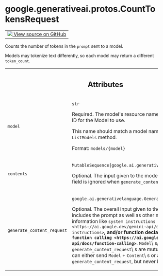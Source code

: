 
# google.generativeai.protos.CountTokensRequest

<!-- Insert buttons and diff -->

<table class="tfo-notebook-buttons tfo-api nocontent">
<td>
  <a target="_blank" href="https://github.com/googleapis/google-cloud-python/tree/main/packages/google-ai-generativelanguage/google/ai/generativelanguage_v1beta/types/generative_service.py#L1548-L1592">
    <img src="https://www.tensorflow.org/images/GitHub-Mark-32px.png" />
    View source on GitHub
  </a>
</td>
</table>



Counts the number of tokens in the ``prompt`` sent to a model.

<!-- Placeholder for "Used in" -->

Models may tokenize text differently, so each model may return a
different ``token_count``.



<!-- Tabular view -->
 <table class="responsive fixed orange">
<colgroup><col width="214px"><col></colgroup>
<tr><th colspan="2"><h2 class="add-link">Attributes</h2></th></tr>

<tr>
<td>

`model`<a id="model"></a>

</td>
<td>

`str`

Required. The model's resource name. This serves as an ID
for the Model to use.

This name should match a model name returned by the
``ListModels`` method.

Format: ``models/{model}``

</td>
</tr><tr>
<td>

`contents`<a id="contents"></a>

</td>
<td>

`MutableSequence[google.ai.generativelanguage.Content]`

Optional. The input given to the model as a prompt. This
field is ignored when ``generate_content_request`` is set.

</td>
</tr><tr>
<td>

`generate_content_request`<a id="generate_content_request"></a>

</td>
<td>

`google.ai.generativelanguage.GenerateContentRequest`

Optional. The overall input given to the ``Model``. This
includes the prompt as well as other model steering
information like `system
instructions <https://ai.google.dev/gemini-api/docs/system-instructions>`__,
and/or function declarations for `function
calling <https://ai.google.dev/gemini-api/docs/function-calling>`__.
``Model``\ s/\ ``Content``\ s and
``generate_content_request``\ s are mutually exclusive. You
can either send ``Model`` + ``Content``\ s or a
``generate_content_request``, but never both.

</td>
</tr>
</table>



